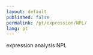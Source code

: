 ```yaml
---
layout: default
published: false
permalink: /pt/expression/NPL/
lang: pt
---
```


expression analysis NPL
